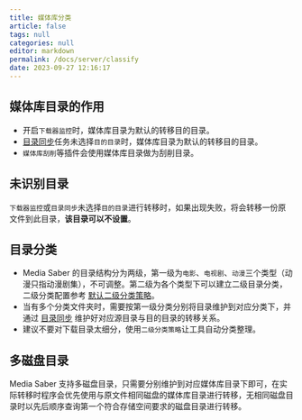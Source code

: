 ```yaml
---
title: 媒体库分类
article: false
tags: null
categories: null
editor: markdown
permalink: /docs/server/classify
date: 2023-09-27 12:16:17
---
```


## 媒体库目录的作用

- 开启`下载器监控`时，媒体库目录为默认的转移目的目录。
- [目录同步](/docs/media/manage/#_4、目录同步)任务未选择`目的目录`时，媒体库目录为默认的转移目的目录。
- `媒体库刮削`等插件会使用媒体库目录做为刮削目录。

## 未识别目录

`下载器监控`或`目录同步`未选择`目的目录`进行转移时，如果出现失败，将会转移一份原文件到此目录，**该目录可以不设置**。

## 目录分类

- Media Saber 的目录结构分为两级，第一级为`电影`、`电视剧`、`动漫`三个类型（动漫只指动漫剧集），不可调整。第二级为各个类型下可以建立二级目录分类，二级分类配置参考 [默认二级分类策略](/docs/setting/secondary_class/)。
- 当有多个分类文件夹时，需要按第一级分类分别将目录维护到对应分类下，并通过 [目录同步](/docs/media/manage/#_4、目录同步) 维护好对应源目录与目的目录的转移关系。
- 建议不要对下载目录太细分，使用`二级分类策略`让工具自动分类整理。

## 多磁盘目录

 Media Saber 支持多磁盘目录，只需要分别维护到对应媒体库目录下即可，在实际转移时程序会优先使用与原文件相同磁盘的媒体库目录进行转移，无相同磁盘目录时以先后顺序查询第一个符合存储空间要求的磁盘目录进行转移。
